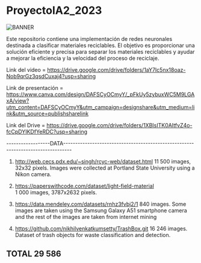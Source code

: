 # ProyectoIA2_2023

![BANNER](https://user-images.githubusercontent.com/66750836/218624520-13a275ab-36e2-4a8d-bbd5-297ce326fa47.png)


Este repositorio contiene una implementación de redes neuronales destinada a clasificar materiales reciclables. El objetivo es proporcionar una solución eficiente y precisa para separar los materiales reciclables y ayudar a mejorar la eficiencia y la velocidad del proceso de reciclaje.

Link del video = https://drive.google.com/drive/folders/1aY7Ic5nx18oaz-Nob9qrGz3qsdCuxaj4?usp=sharing

Link de presentación = https://www.canva.com/design/DAFSCyOCmyY/_pFkUy5zybuxWC5M9LGAxA/view?utm_content=DAFSCyOCmyY&utm_campaign=designshare&utm_medium=link&utm_source=publishsharelink

Link del Drive = https://drive.google.com/drive/folders/1XBIsITK0AItfvZ4o-fcCpDYIKDfYeRDC?usp=sharing

------------------DATA---------------------------------------------------------------------------------

1. http://web.cecs.pdx.edu/~singh/rcyc-web/dataset.html
11 500 images, 32x32 pixels. Images were collected at Portland State University using a Nikon camera.

2. https://paperswithcode.com/dataset/light-field-material  
1 000 images, 3787x2632 pixels. 

3.  https://data.mendeley.com/datasets/rnhz3fvbj2/1
840 images. Some images are taken using the Samsung Galaxy A51 smartphone camera and the rest of the images are taken from internet mining 

4. https://github.com/nikhilvenkatkumsetty/TrashBox.git
16 246 images. Dataset of trash objects for waste classification and detection.

TOTAL 29 586
-----------------------------------------------------------------------------------------------------
